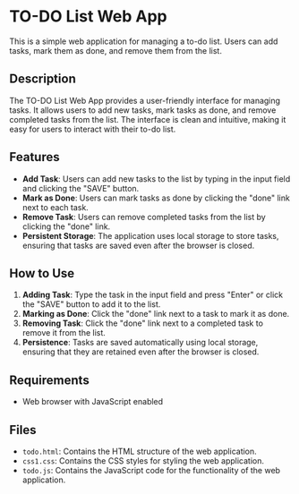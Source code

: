 # TO-DO List Web App

This is a simple web application for managing a to-do list. Users can add tasks, mark them as done, and remove them from the list.

## Description

The TO-DO List Web App provides a user-friendly interface for managing tasks. It allows users to add new tasks, mark tasks as done, and remove completed tasks from the list. The interface is clean and intuitive, making it easy for users to interact with their to-do list.

## Features

- **Add Task**: Users can add new tasks to the list by typing in the input field and clicking the "SAVE" button.
- **Mark as Done**: Users can mark tasks as done by clicking the "done" link next to each task.
- **Remove Task**: Users can remove completed tasks from the list by clicking the "done" link.
- **Persistent Storage**: The application uses local storage to store tasks, ensuring that tasks are saved even after the browser is closed.

## How to Use

1. **Adding Task**: Type the task in the input field and press "Enter" or click the "SAVE" button to add it to the list.
2. **Marking as Done**: Click the "done" link next to a task to mark it as done.
3. **Removing Task**: Click the "done" link next to a completed task to remove it from the list.
4. **Persistence**: Tasks are saved automatically using local storage, ensuring that they are retained even after the browser is closed.

## Requirements

- Web browser with JavaScript enabled

## Files

- `todo.html`: Contains the HTML structure of the web application.
- `css1.css`: Contains the CSS styles for styling the web application.
- `todo.js`: Contains the JavaScript code for the functionality of the web application.
